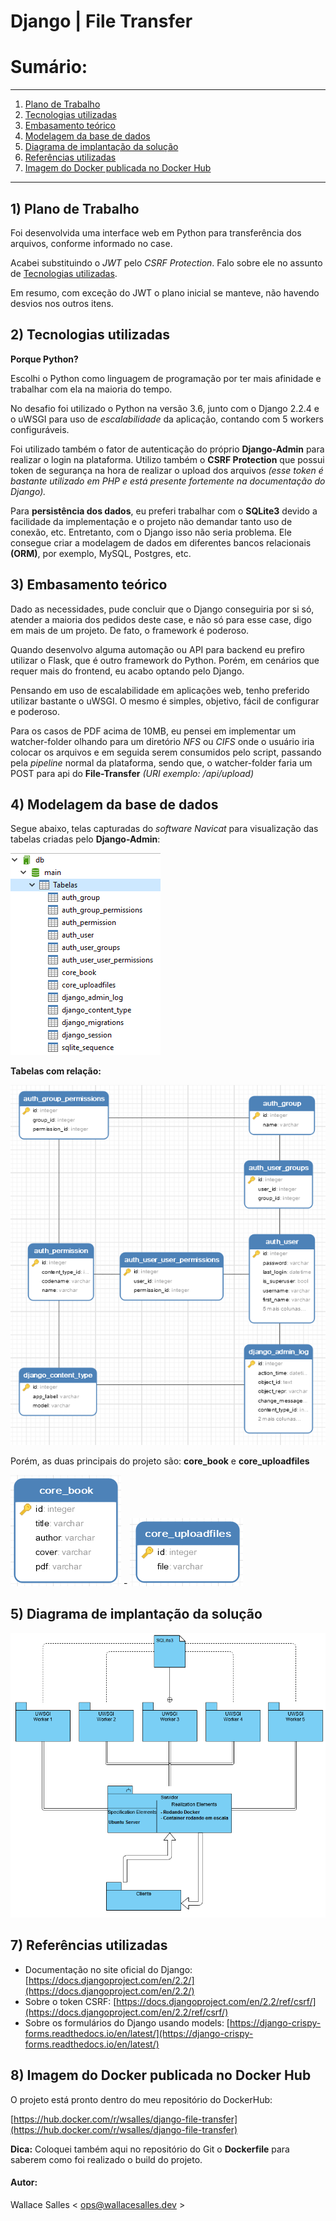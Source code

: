 # Django | File Transfer

# Sumário:
* * *
1. [Plano de Trabalho](#1-plano-de-trabalho)
2. [Tecnologias utilizadas](#2-tecnologias-utilizadas)
3. [Embasamento teórico](#3-embasamento-terico)
4. [Modelagem da base de dados](#4-modelagem-da-base-de-dados)
5. [Diagrama de implantação da solução](#5-diagrama-de-implantao-da-soluo)
6. [Referências utilizadas](#7-referncias-utilizadas)
7. [Imagem do Docker publicada no Docker Hub](#8-imagem-do-docker-publicada-no-docker-hub)
* * *

## 1) Plano de Trabalho
Foi desenvolvida uma interface web em Python para transferência dos arquivos, conforme informado no case.

Acabei substituindo o _JWT_ pelo _CSRF Protection_. Falo sobre ele no assunto de [Tecnologias utilizadas](#2-tecnologias-utilizadas).

Em resumo, com exceção do JWT o plano inicial se manteve, não havendo desvios nos outros itens.

## 2) Tecnologias utilizadas
**Porque Python?**

Escolhi o Python como linguagem de programação por ter mais afinidade e trabalhar com ela na maioria do tempo.

No desafio foi utilizado o Python na versão 3.6, junto com o Django 2.2.4 e o uWSGI para uso de *escalabilidade* da aplicação, contando com 5 workers configuráveis.

Foi utilizado também o fator de autenticação do próprio **Django-Admin** para realizar o login na plataforma.
Utilizo também o **CSRF Protection** que possui token de segurança na hora de realizar o upload dos arquivos _(esse
token é bastante utilizado em PHP e está presente fortemente na documentação do Django)._

Para **persistência dos dados**, eu preferi trabalhar com o **SQLite3** devido a facilidade da implementação e o projeto
não demandar tanto uso de conexão, etc. Entretanto, com o Django isso não seria problema. Ele consegue criar a modelagem
de dados em diferentes bancos relacionais **(ORM)**, por exemplo, MySQL, Postgres, etc.


## 3) Embasamento teórico
Dado as necessidades, pude concluir que o Django conseguiria por si só, atender a maioria dos pedidos deste case, e não só para esse case, digo em mais de um projeto. De fato, o framework é poderoso.

Quando desenvolvo alguma automação ou API para backend eu prefiro utilizar o Flask, que é outro framework do Python. Porém, em cenários que requer mais do frontend, eu acabo optando pelo Django.

Pensando em uso de escalabilidade em aplicações web, tenho preferido utilizar bastante o uWSGI. O mesmo é simples, objetivo, fácil de configurar e poderoso.

Para os casos de PDF acima de 10MB, eu pensei em implementar um watcher-folder olhando para um diretório *NFS* ou *CIFS*
onde o usuário iria colocar os arquivos e em seguida serem consumidos pelo script, passando pela *pipeline* normal da
plataforma, sendo que, o watcher-folder faria um POST para api do **File-Transfer** *(URI exemplo: /api/upload)*


## 4) Modelagem da base de dados

Segue abaixo, telas capturadas do *software Navicat* para visualização das tabelas criadas pelo **Django-Admin**:

![](documents/imagens/tabelas.png)

**Tabelas com relação:**

![](documents/imagens/relacao_tabelas_django.png)

Porém, as duas principais do projeto são: **core_book** e **core_uploadfiles**

![](documents/imagens/tabela-core_book.png)  -  ![](documents/imagens/tabela-core_uploadfiles.png)


## 5) Diagrama de implantação da solução

![](documents/imagens/diagrama_implantacao.png)

## 7) Referências utilizadas

- Documentação no site oficial do Django: [https://docs.djangoproject.com/en/2.2/](https://docs.djangoproject.com/en/2.2/)
- Sobre o token CSRF: [https://docs.djangoproject.com/en/2.2/ref/csrf/](https://docs.djangoproject.com/en/2.2/ref/csrf/)
- Sobre os formulários do Django usando models: [https://django-crispy-forms.readthedocs.io/en/latest/](https://django-crispy-forms.readthedocs.io/en/latest/)


## 8) Imagem do Docker publicada no Docker Hub
O projeto está pronto dentro do meu repositório do DockerHub:

[https://hub.docker.com/r/wsalles/django-file-transfer](https://hub.docker.com/r/wsalles/django-file-transfer)

**Dica:**
Coloquei também aqui no repositório do Git o **Dockerfile** para saberem como foi realizado o build do projeto. 

#### Autor:
Wallace Salles < [ops@wallacesalles.dev](mailto:ops@wallacesalles.dev) >
